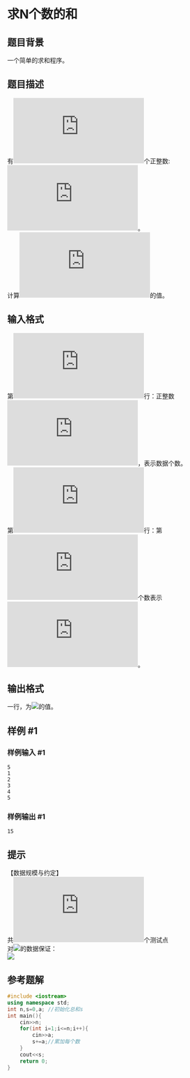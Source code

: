# 求N个数的和

## 题目背景

一个简单的求和程序。

## 题目描述

有![](http://latex.codecogs.com/gif.latex?N)个正整数:![](http://latex.codecogs.com/gif.latex?a_1,a_2,a_3,...,a_N)。  
计算![](http://latex.codecogs.com/gif.latex?a_1+a_2+...+a_N)的值。

## 输入格式

第![](http://latex.codecogs.com/gif.latex?1)行：正整数![](http://latex.codecogs.com/gif.latex?N)，表示数据个数。  
第![](http://latex.codecogs.com/gif.latex?2~N+1)行：第![](http://latex.codecogs.com/gif.latex?i)个数表示![](http://latex.codecogs.com/gif.latex?a_i)。

## 输出格式

一行，为![](http://latex.codecogs.com/gif.latex?a_1+a_2+\ldots+a_N)的值。

## 样例 #1

### 样例输入 #1

```
5
1
2
3
4
5
```

### 样例输出 #1

```
15
```

## 提示

【数据规模与约定】  
共![](http://latex.codecogs.com/gif.latex?5)个测试点  
对![](http://latex.codecogs.com/gif.latex?100\%)的数据保证：  
![](http://latex.codecogs.com/gif.latex?2<=N<=100,0<a_i<10^5)
## 参考题解
```cpp
#include <iostream>
using namespace std;
int n,s=0,a; //初始化总和s
int main(){
    cin>>n;
    for(int i=1;i<=n;i++){
        cin>>a;
        s+=a;//累加每个数
    }
    cout<<s;
    return 0;
} 
```
